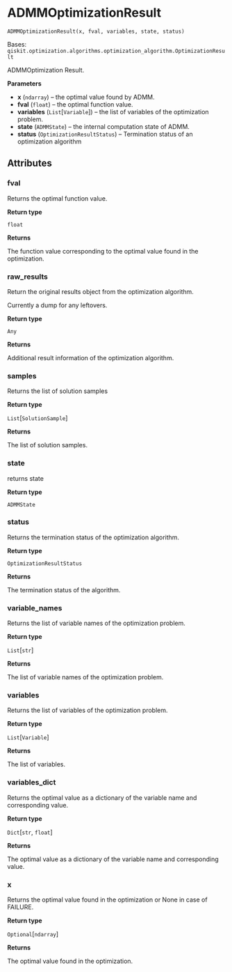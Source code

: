# ADMMOptimizationResult

<span id="undefined" />

`ADMMOptimizationResult(x, fval, variables, state, status)`

Bases: `qiskit.optimization.algorithms.optimization_algorithm.OptimizationResult`

ADMMOptimization Result.

**Parameters**

*   **x** (`ndarray`) – the optimal value found by ADMM.
*   **fval** (`float`) – the optimal function value.
*   **variables** (`List`\[`Variable`]) – the list of variables of the optimization problem.
*   **state** (`ADMMState`) – the internal computation state of ADMM.
*   **status** (`OptimizationResultStatus`) – Termination status of an optimization algorithm

## Attributes

<span id="undefined" />

### fval

Returns the optimal function value.

**Return type**

`float`

**Returns**

The function value corresponding to the optimal value found in the optimization.

<span id="undefined" />

### raw\_results

Return the original results object from the optimization algorithm.

Currently a dump for any leftovers.

**Return type**

`Any`

**Returns**

Additional result information of the optimization algorithm.

<span id="undefined" />

### samples

Returns the list of solution samples

**Return type**

`List`\[`SolutionSample`]

**Returns**

The list of solution samples.

<span id="undefined" />

### state

returns state

**Return type**

`ADMMState`

<span id="undefined" />

### status

Returns the termination status of the optimization algorithm.

**Return type**

`OptimizationResultStatus`

**Returns**

The termination status of the algorithm.

<span id="undefined" />

### variable\_names

Returns the list of variable names of the optimization problem.

**Return type**

`List`\[`str`]

**Returns**

The list of variable names of the optimization problem.

<span id="undefined" />

### variables

Returns the list of variables of the optimization problem.

**Return type**

`List`\[`Variable`]

**Returns**

The list of variables.

<span id="undefined" />

### variables\_dict

Returns the optimal value as a dictionary of the variable name and corresponding value.

**Return type**

`Dict`\[`str`, `float`]

**Returns**

The optimal value as a dictionary of the variable name and corresponding value.

<span id="undefined" />

### x

Returns the optimal value found in the optimization or None in case of FAILURE.

**Return type**

`Optional`\[`ndarray`]

**Returns**

The optimal value found in the optimization.
